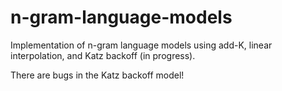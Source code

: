 # n-gram-language-models

Implementation of n-gram language models using add-K, linear interpolation,
and Katz backoff (in progress).

There are bugs in the Katz backoff model!
